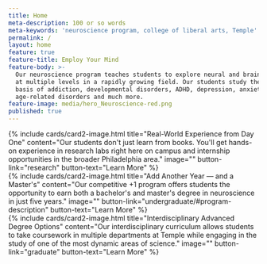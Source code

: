 ```yaml
---
title: Home
meta-description: 100 or so words
meta-keywords: 'neuroscience program, college of liberal arts, Temple'
permalink: /
layout: home
feature: true
feature-title: Employ Your Mind
feature-body: >-
  Our neuroscience program teaches students to explore neural and brain function
  at multiple levels in a rapidly growing field. Our students study the neural
  basis of addiction, developmental disorders, ADHD, depression, anxiety,
  age-related disorders and much more.
feature-image: media/hero_Neuroscience-red.png
published: true
---
```


<div class="row row-wide">
  <div class="col m12 l4">{% include cards/card2-image.html
    title="Real-World Experience from Day One"
    content="Our students don't just learn from books. You'll get hands-on experience in research labs right here on campus and internship opportunities in the broader Philadelphia area."
    image=""
    button-link="research"
    button-text="Learn More" %}
  </div>
  <div class="row row-wide">
    <div class="col m12 l4">{% include cards/card2-image.html
      title="Add Another Year — and a Master's"
      content="Our competitive +1 program offers students the opportunity to earn both a bachelor's and master's degree in neuroscience in just five years."
      image=""
      button-link="undergraduate/#program-description"
      button-text="Learn More" %}
    </div>
    <div class="row row-wide">
      <div class="col m12 l4">{% include cards/card2-image.html
        title="Interdisciplinary Advanced Degree Options"
        content="Our interdisciplinary curriculum allows students to take coursework in multiple departments at Temple while engaging in the study of one of the most dynamic areas of science."
        image=""
        button-link="graduate"
        button-text="Learn More" %}
      </div>
</div>
